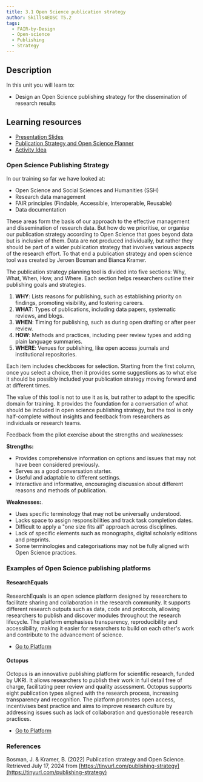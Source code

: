 ```yaml
---
title: 3.1 Open Science publication strategy
author: Skills4EOSC T5.2
tags:
  - FAIR-by-Design
  - Open-science
  - Publishing
  - Strategy
---
```

## Description

In this unit you will learn to: 

- Design an Open Science publishing strategy for the dissemination of research results

## Learning resources

- <a href="https://docs.google.com/presentation/d/1hGrxEsmNoI7f0q6E7W_tcjXkhsmUIjkA/edit?usp=sharing&ouid=102604071504748959042&rtpof=true&sd=true" target="_blank">Presentation Slides</a>
- <a href="https://docs.google.com/spreadsheets/d/1aGHBBlu7LSgXlbejVcPxDYXKBy-qPQyze885YX3xi_0/edit?usp=sharing" target="_blank">Publication Strategy and Open Science Planner</a>
- <a href="https://docs.google.com/document/d/10mF3wvRh-8EOu6Q1Vy867zp-J4iorVmJcAzK4tY8iRs/edit?usp=sharing" target="_blank">Activity Idea</a>

### Open Science Publishing Strategy

In our training so far we have looked at:

- Open Science and Social Sciences and Humanities (SSH)
- Research data management
- FAIR principles (Findable, Accessible, Interoperable, Reusable)
- Data documentation

These areas form the basis of our approach to the effective management and dissemination of research data. But how do we prioritise, or organise our publication strategy according to Open Science that goes beyond data but is inclusive of them. Data are not produced individually, but rather they should be part of a wider publication strategy that involves various aspects of the research effort. To that end a publication strategy and open science tool was created by Jeroen Bosman and Bianca Kramer. 

The publication strategy planning tool is divided into five sections: Why, What, When, How, and Where. Each section helps researchers outline their publishing goals and strategies.

1. **WHY**: Lists reasons for publishing, such as establishing priority on findings, promoting visibility, and fostering careers.
2. **WHAT**: Types of publications, including data papers, systematic reviews, and blogs.
3. **WHEN**: Timing for publishing, such as during open drafting or after peer review.
4. **HOW**: Methods and practices, including peer review types and adding plain language summaries.
5. **WHERE**: Venues for publishing, like open access journals and institutional repositories.

Each item includes checkboxes for selection. Starting from the first column, once you select a choice, then it provides some suggestions as to what else it should be possibly included your publication strategy moving forward and at different times. 

The value of this tool is not to use it as is, but rather to adapt to the specific domain for training. It provides the foundation for a conversation of what should be included in open science publishing strategy, but the tool is only half-complete without insights and feedback from researchers as individuals or research teams. 

Feedback from the pilot exercise about the strengths and weaknesses: 

**Strengths:**

- Provides comprehensive information on options and issues that may not have been considered previously.
- Serves as a good conversation starter.
- Useful and adaptable to different settings.
- Interactive and informative, encouraging discussion about different reasons and methods of publication.

**Weaknesses:**.

- Uses specific terminology that may not be universally understood.
- Lacks space to assign responsibilities and track task completion dates.
- Difficult to apply a "one size fits all" approach across disciplines.
- Lack of specific elements such as monographs, digital scholarly editions and preprints.
- Some terminologies and categorisations may not be fully aligned with Open Science practices.

### Examples of Open Science publishing platforms

#### ResearchEquals

ResearchEquals is an open science platform designed by researchers to facilitate sharing and collaboration in the research community. It supports different research outputs such as data, code and protocols, allowing researchers to publish and discover modules throughout the research lifecycle. The platform emphasises transparency, reproducibility and accessibility, making it easier for researchers to build on each other's work and contribute to the advancement of science.

- [Go to Platform](https://www.researchequals.com/)

#### Octopus

Octopus is an innovative publishing platform for scientific research, funded by UKRI. It allows researchers to publish their work in full detail free of charge, facilitating peer review and quality assessment. Octopus supports eight publication types aligned with the research process, increasing transparency and recognition. The platform promotes open access, incentivises best practice and aims to improve research culture by addressing issues such as lack of collaboration and questionable research practices.

- [Go to Platform](https://www.octopus.ac/)
### References

Bosman, J. & Kramer, B. (2022) Publication strategy and Open Science. Retrieved July 17, 2024 from [https://tinyurl.com/publishing-strategy](https://tinyurl.com/publishing-strategy)
